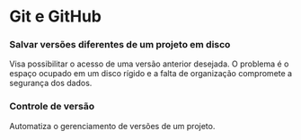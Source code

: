# Git e GitHub

### Salvar versões diferentes de um projeto em disco 
Visa possibilitar o acesso de uma versão anterior desejada. O problema é o espaço ocupado em um disco rígido e a falta de organização compromete a segurança dos dados.

### Controle de versão
Automatiza o gerenciamento de versões de um projeto.
